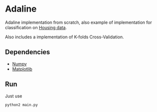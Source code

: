 # Adaline

Adaline implementation from scratch, also example of implementation for classification on [Housing data](https://archive.ics.uci.edu/ml/machine-learning-databases/housing/).

Also includes a implementation of K-folds Cross-Validation.

## Dependencies
* [Numpy](http://www.numpy.org/)
* [Matplotlib](https://matplotlib.org/)

## Run
Just use 
```bash
python2 main.py
```
